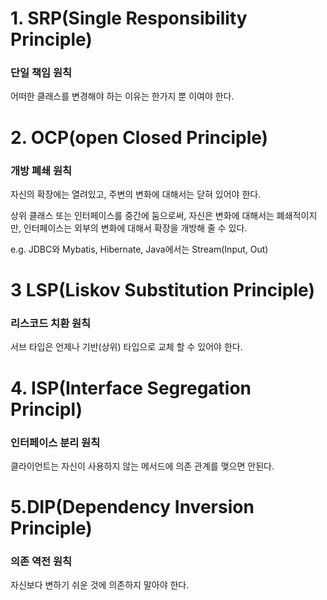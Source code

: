# 1. SRP(Single Responsibility Principle)

### 단일 책임 원칙 

어떠한 클래스를 변경해야 하는 이유는 한가지 뿐 이여야 한다.

# 2. OCP(open Closed Principle)

### 개방 폐쇄 원칙

자신의 확장에는 열려있고, 주변의 변화에 대해서는 닫혀 있어야 한다.

상위 클래스 또는 인터페이스를 중간에 둠으로써, 자신은 변화에 대해서는 폐쇄적이지만, 인터페이스는 외부의 변화에 대해서 확장을 개방해 줄 수 있다.

e.g. JDBC와 Mybatis, Hibernate, Java에서는 Stream(Input, Out)

# 3 LSP(Liskov Substitution Principle)

### 리스코드 치환 원칙

서브 타입은 언제나 기반(상위) 타입으로 교체 할 수 있어야 한다.

# 4. ISP(Interface Segregation Principl)

### 인터페이스 분리 원칙

클라이언트는 자신이 사용하지 않는 메서드에 의존 관계를 맺으면 안된다.

# 5.DIP(Dependency Inversion Principle)

### 의존 역전 원칙

자신보다 변하기 쉬운 것에 의존하지 말아야 한다.